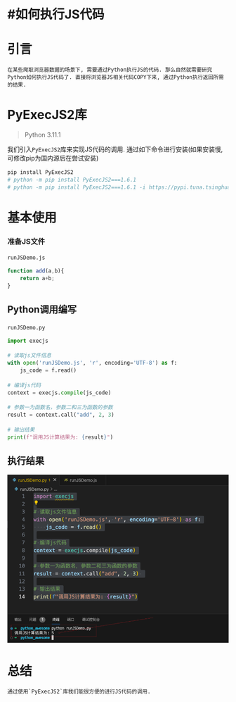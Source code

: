 # #如何执行JS代码

# 引言

	在某些爬取浏览器数据的场景下, 需要通过Python执行JS的代码. 那么自然就需要研究Python如何执行JS代码了. 直接将浏览器JS相关代码COPY下来, 通过Python执行返回所需的结果.

# PyExecJS2库

> Python 3.11.1

我们引入`PyExecJS2`​库来实现JS代码的调用. 通过如下命令进行安装(如果安装慢, 可修改pip为国内源后在尝试安装)

```bash
pip install PyExecJS2
# python -m pip install PyExecJS2===1.6.1
# python -m pip install PyExecJS2===1.6.1 -i https://pypi.tuna.tsinghua.edu.cn/simple
```

# 基本使用

### 准备JS文件

​`runJSDemo.js`​

```js
function add(a,b){
    return a+b;
}
```

## Python调用编写

​`runJSDemo.py`​

```python
import execjs

# 读取js文件信息
with open('runJSDemo.js', 'r', encoding='UTF-8') as f:
    js_code = f.read()

# 编译js代码
context = execjs.compile(js_code)

# 参数一为函数名，参数二和三为函数的参数
result = context.call("add", 2, 3) 

# 输出结果
print(f"调用JS计算结果为: {result}")
```

## 执行结果

​![image](assets/image-20231002002501-ttfk4d1.png)​

# 总结

	通过使用`PyExecJS2`​库我们能很方便的进行JS代码的调用.

‍
